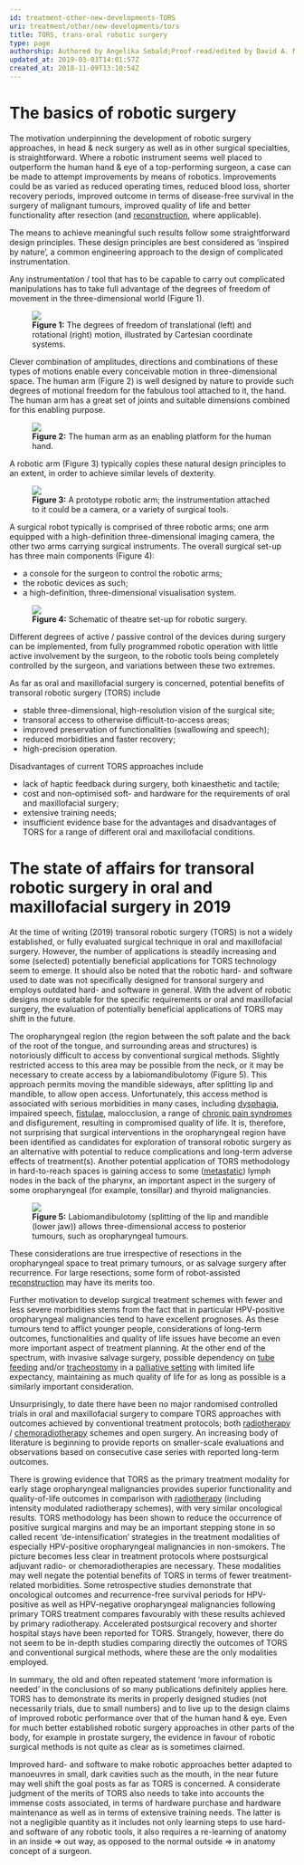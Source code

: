 ```yaml
---
id: treatment-other-new-developments-TORS
uri: treatment/other/new-developments/tors
title: TORS, trans-oral robotic surgery
type: page
authorship: Authored by Angelika Sebald;Proof-read/edited by David A. Mitchell
updated_at: 2019-03-03T14:01:57Z
created_at: 2018-11-09T13:10:54Z
---
```


<h1 id="the-basics-of-robotic-surgery">The basics of robotic surgery</h1>
<p>The motivation underpinning the development of robotic surgery
    approaches, in head &amp; neck surgery as well as in other
    surgical specialties, is straightforward. Where a robotic
    instrument seems well placed to outperform the human hand
    &amp; eye of a top-performing surgeon, a case can be made
    to attempt improvements by means of robotics. Improvements
    could be as varied as reduced operating times, reduced blood
    loss, shorter recovery periods, improved outcome in terms
    of disease-free survival in the surgery of malignant tumours,
    improved quality of life and better functionality after resection
    (and <a href="/treatment/surgery/reconstruction">reconstruction</a>,
    where applicable).</p>
<p>The means to achieve meaningful such results follow some straightforward
    design principles. These design principles are best considered
    as ‘inspired by nature’, a common engineering approach to
    the design of complicated instrumentation.</p>
<p>Any instrumentation / tool that has to be capable to carry out
    complicated manipulations has to take full advantage of the
    degrees of freedom of movement in the three-dimensional world
    (Figure 1).</p>
<figure><img src="/treatment-other-new-developments-TORS-figure1.png">
    <figcaption><strong>Figure 1:</strong> The degrees of freedom of translational
        (left) and rotational (right) motion, illustrated by
        Cartesian coordinate systems.</figcaption>
</figure>
<p>Clever combination of amplitudes, directions and combinations
    of these types of motions enable every conceivable motion
    in three-dimensional space. The human arm (Figure 2) is well
    designed by nature to provide such degrees of motional freedom
    for the fabulous tool attached to it, the hand. The human
    arm has a great set of joints and suitable dimensions combined
    for this enabling purpose.</p>
<figure><img src="/treatment-other-new-developments-TORS-figure2.jpg">
    <figcaption><strong>Figure 2:</strong> The human arm as an enabling platform
        for the human hand.</figcaption>
</figure>
<p>A robotic arm (Figure 3) typically copies these natural design
    principles to an extent, in order to achieve similar levels
    of dexterity.</p>
<figure><img src="/treatment-other-new-developments-TORS-figure3.png">
    <figcaption><strong>Figure 3:</strong> A prototype robotic arm; the instrumentation
        attached to it could be a camera, or a variety of surgical
        tools.</figcaption>
</figure>
<p>A surgical robot typically is comprised of three robotic arms;
    one arm equipped with a high-definition three-dimensional
    imaging camera, the other two arms carrying surgical instruments.
    The overall surgical set-up has three main components (Figure
    4):</p>
<ul>
    <li>a console for the surgeon to control the robotic arms;</li>
    <li>the robotic devices as such;</li>
    <li>a high-definition, three-dimensional visualisation system.</li>
</ul>
<figure><img src="/treatment-other-new-developments-TORS-figure4.png">
    <figcaption><strong>Figure 4:</strong> Schematic of theatre set-up for
        robotic surgery.</figcaption>
</figure>
<p>Different degrees of active / passive control of the devices
    during surgery can be implemented, from fully programmed
    robotic operation with little active involvement by the surgeon,
    to the robotic tools being completely controlled by the surgeon,
    and variations between these two extremes.</p>
<p>As far as oral and maxillofacial surgery is concerned, potential
    benefits of transoral robotic surgery (TORS) include</p>
<ul>
    <li>stable three-dimensional, high-resolution vision of the surgical
        site;</li>
    <li>transoral access to otherwise difficult-to-access areas;</li>
    <li>improved preservation of functionalities (swallowing and
        speech);</li>
    <li>reduced morbidities and faster recovery;</li>
    <li>high-precision operation.</li>
</ul>
<p>Disadvantages of current TORS approaches include</p>
<ul>
    <li>lack of haptic feedback during surgery, both kinaesthetic
        and tactile;</li>
    <li>cost and non-optimised soft- and hardware for the requirements
        of oral and maxillofacial surgery;</li>
    <li>extensive training needs;</li>
    <li>insufficient evidence base for the advantages and disadvantages
        of TORS for a range of different oral and maxillofacial
        conditions.</li>
</ul>
<h1 id="the-state-of-affairs-for-transoral-robotic-surgery-in-oral-and-maxillofacial-surgery-in-2019">The state of affairs for transoral robotic surgery in oral and
    maxillofacial surgery in 2019</h1>
<p>At the time of writing (2019) transoral robotic surgery (TORS)
    is not a widely established, or fully evaluated surgical
    technique in oral and maxillofacial surgery. However, the
    number of applications is steadily increasing and some (selected)
    potentially beneficial applications for TORS technology seem
    to emerge. It should also be noted that the robotic hard-
    and software used to date was not specifically designed for
    transoral surgery and employs outdated hard- and software
    in general. With the advent of robotic designs more suitable
    for the specific requirements or oral and maxillofacial surgery,
    the evaluation of potentially beneficial applications of
    TORS may shift in the future.</p>
<p>The oropharyngeal region (the region between the soft palate
    and the back of the root of the tongue, and surrounding areas
    and structures) is notoriously difficult to access by conventional
    surgical methods. Slightly restricted access to this area
    may be possible from the neck, or it may be necessary to
    create access by a labiomandibulotomy (Figure 5). This approach
    permits moving the mandible sideways, after splitting lip
    and mandible, to allow open access. Unfortunately, this access
    method is associated with serious morbidities in many cases,
    including <a href="/diagnosis/a-z/dysphagia">dysphagia</a>,
    impaired speech, <a href="/diagnosis/a-z/fistula">fistulae</a>,
    malocclusion, a range of <a href="/treatment/other/medication/pain/more-info">chronic pain syndromes</a>    and disfigurement, resulting in compromised quality of life.
    It is, therefore, not surprising that surgical interventions
    in the oropharyngeal region have been identified as candidates
    for exploration of transoral robotic surgery as an alternative
    with potential to reduce complications and long-term adverse
    effects of treatment(s). Another potential application of
    TORS methodology in hard-to-reach spaces is gaining access
    to some (<a href="/diagnosis/a-z/tumour/metastases">metastatic</a>)
    lymph nodes in the back of the pharynx, an important aspect
    in the surgery of some oropharyngeal (for example, tonsillar)
    and thyroid malignancies.</p>
<figure><img src="/treatment-other-new-developments-TORS-figure5.jpg">
    <figcaption><strong>Figure 5:</strong> Labiomandibulotomy (splitting
        of the lip and mandible (lower jaw)) allows three-dimensional
        access to posterior tumours, such as oropharyngeal tumours.</figcaption>
</figure>
<p>These considerations are true irrespective of resections in the
    oropharyngeal space to treat primary tumours, or as salvage
    surgery after recurrence. For large resections, some form
    of robot-assisted <a href="/treatment/surgery/reconstruction">reconstruction</a>    may have its merits too.</p>
<p>Further motivation to develop surgical treatment schemes with
    fewer and less severe morbidities stems from the fact that
    in particular HPV-positive oropharyngeal malignancies tend
    to have excellent prognoses. As these tumours tend to afflict
    younger people, considerations of long-term outcomes, functionalities
    and quality of life issues have become an even more important
    aspect of treatment planning. At the other end of the spectrum,
    with invasive salvage surgery, possible dependency on
    <a href="/help/non-oral-food">tube feeding</a> and/or <a href="/treatment/surgery/fracture/more-info">tracheostomy</a>        in a <a href="/treatment/timelines/palliative-care">palliative setting</a>        with limited life expectancy, maintaining as much quality
        of life for as long as possible is a similarly important
        consideration.</p>
<p>Unsurprisingly, to date there have been no major randomised controlled
    trials in oral and maxillofacial surgery to compare TORS
    approaches with outcomes achieved by conventional treatment
    protocols; both <a href="/treatment/radiotherapy">radiotherapy</a>    / <a href="/treatment/chemotherapy">chemoradiotherapy</a>    schemes and open surgery. An increasing body of literature
    is beginning to provide reports on smaller-scale evaluations
    and observations based on consecutive case series with reported
    long-term outcomes.</p>
<p>There is growing evidence that TORS as the primary treatment
    modality for early stage oropharyngeal malignancies provides
    superior functionality and quality-of-life outcomes in comparison
    with <a href="/treatment/radiotherapy">radiotherapy</a> (including
    intensity modulated radiotherapy schemes), with very similar
    oncological results. TORS methodology has been shown to reduce
    the occurrence of positive surgical margins and may be an
    important stepping stone in so called recent ‘de-intensification’
    strategies in the treatment modalities of especially HPV-positive
    oropharyngeal malignancies in non-smokers. The picture becomes
    less clear in treatment protocols where postsurgical adjuvant
    radio- or chemoradiotherapies are necessary. These modalities
    may well negate the potential benefits of TORS in terms of
    fewer treatment-related morbidities. Some retrospective studies
    demonstrate that oncological outcomes and recurrence-free
    survival periods for HPV-positive as well as HPV-negative
    oropharyngeal malignancies following primary TORS treatment
    compares favourably with these results achieved by primary
    radiotherapy. Accelerated postsurgical recovery and shorter
    hospital stays have been reported for TORS. Strangely, however,
    there do not seem to be in-depth studies comparing directly
    the outcomes of TORS and conventional surgical methods, where
    these are the only modalities employed.</p>
<p>In summary, the old and often repeated statement ‘more information
    is needed’ in the conclusions of so many publications definitely
    applies here. TORS has to demonstrate its merits in properly
    designed studies (not necessarily trials, due to small numbers)
    and to live up to the design claims of improved robotic performance
    over that of the human hand &amp; eye. Even for much better
    established robotic surgery approaches in other parts of
    the body, for example in prostate surgery, the evidence in
    favour of robotic surgical methods is not quite as clear
    as is sometimes claimed.</p>
<p>Improved hard- and software to make robotic approaches better
    adapted to manoeuvres in small, dark cavities such as the
    mouth, in the near future may well shift the goal posts as
    far as TORS is concerned. A considerate judgment of the merits
    of TORS also needs to take into accounts the immense costs
    associated, in terms of hardware purchase and hardware maintenance
    as well as in terms of extensive training needs. The latter
    is not a negligible quantity as it includes not only learning
    steps to use hard- and software of any robotic tools, it
    also requires a re-learning of anatomy in an inside =&gt;
    out way, as opposed to the normal outside =&gt; in anatomy
    concept of a surgeon.</p>
